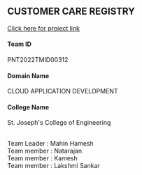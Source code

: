  <h2>CUSTOMER CARE REGISTRY</h2>
<a href="http://169.51.200.18:32443/">Click here for project link</a>
<h4>Team ID</h4>      PNT2022TMID00312
<h4>Domain Name</h4>  CLOUD APPLICATION DEVELOPMENT
<h4>College Name</h4> St. Joseph's College of Engineering
<br><br>
<p>
Team Leader : Mahin Hamesh<br>
Team member : Natarajan<br>
Team member : Kamesh<br>
Team member : Lakshmi Sankar<br>
</p>


